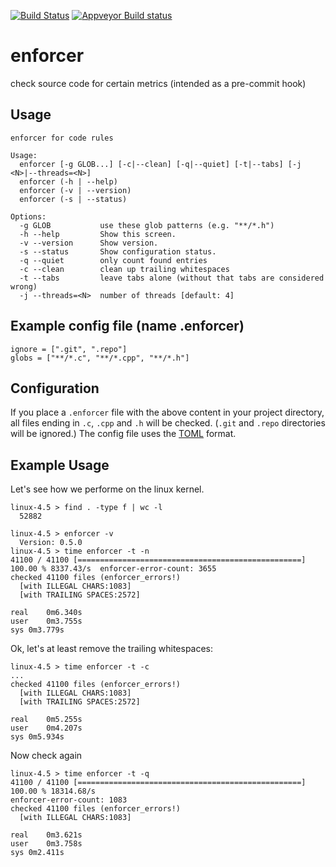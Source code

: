 [![Build Status](https://travis-ci.org/marcmo/enforcer.svg?branch=master)](http://travis-ci.org/marcmo/enforcer) [![Appveyor Build status](https://ci.appveyor.com/api/projects/status/vv4t6mfr25p61a6p?svg=true)](https://ci.appveyor.com/project/marcmo/enforcer)

enforcer
========

check source code for certain metrics (intended as a pre-commit hook)

## Usage

    enforcer for code rules

    Usage:
      enforcer [-g GLOB...] [-c|--clean] [-q|--quiet] [-t|--tabs] [-j <N>|--threads=<N>]
      enforcer (-h | --help)
      enforcer (-v | --version)
      enforcer (-s | --status)

    Options:
      -g GLOB           use these glob patterns (e.g. "**/*.h")
      -h --help         Show this screen.
      -v --version      Show version.
      -s --status       Show configuration status.
      -q --quiet        only count found entries
      -c --clean        clean up trailing whitespaces
      -t --tabs         leave tabs alone (without that tabs are considered wrong)
      -j --threads=<N>  number of threads [default: 4]

## Example config file (name .enforcer)

    ignore = [".git", ".repo"]
    globs = ["**/*.c", "**/*.cpp", "**/*.h"]

## Configuration

If you place a `.enforcer` file with the above content in your project directory, all files ending
in `.c`, `.cpp` and `.h` will be checked. (`.git` and `.repo` directories will be ignored.)
The config file uses the [TOML](https://github.com/toml-lang/toml) format.

## Example Usage

Let's see how we performe on the linux kernel.

    linux-4.5 > find . -type f | wc -l
      52882

    linux-4.5 > enforcer -v
      Version: 0.5.0
    linux-4.5 > time enforcer -t -n
    41100 / 41100 [==================================================] 100.00 % 8337.43/s  enforcer-error-count: 3655
    checked 41100 files (enforcer_errors!)
      [with ILLEGAL CHARS:1083]
      [with TRAILING SPACES:2572]

    real	0m6.340s
    user	0m3.755s
    sys	0m3.779s

Ok, let's at least remove the trailing whitespaces:

    linux-4.5 > time enforcer -t -c
    ...
    checked 41100 files (enforcer_errors!)
      [with ILLEGAL CHARS:1083]
      [with TRAILING SPACES:2572]

    real	0m5.255s
    user	0m4.207s
    sys	0m5.934s

Now check again

    linux-4.5 > time enforcer -t -q
    41100 / 41100 [==================================================] 100.00 % 18314.68/s
    enforcer-error-count: 1083
    checked 41100 files (enforcer_errors!)
      [with ILLEGAL CHARS:1083]

    real	0m3.621s
    user	0m3.758s
    sys	0m2.411s

